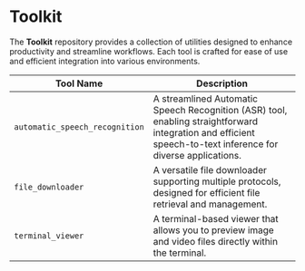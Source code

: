 # Toolkit

The **Toolkit** repository provides a collection of utilities designed to enhance productivity and streamline workflows. Each tool is crafted for ease of use and efficient integration into various environments.

| Tool Name                      | Description                                                                                                                                                  |
| ------------------------------ | ------------------------------------------------------------------------------------------------------------------------------------------------------------ |
| `automatic_speech_recognition` | A streamlined Automatic Speech Recognition (ASR) tool, enabling straightforward integration and efficient speech-to-text inference for diverse applications. |
| `file_downloader`              | A versatile file downloader supporting multiple protocols, designed for efficient file retrieval and management.                                             |
| `terminal_viewer`              | A terminal-based viewer that allows you to preview image and video files directly within the terminal.                                                       |
